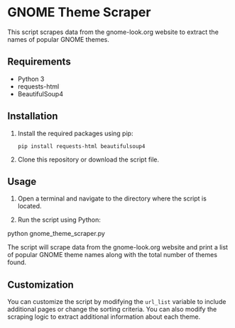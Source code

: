 # GNOME Theme Scraper

This script scrapes data from the gnome-look.org website to extract the names of popular GNOME themes.

## Requirements

- Python 3
- requests-html
- BeautifulSoup4

## Installation

1. Install the required packages using pip:


       pip install requests-html beautifulsoup4


2. Clone this repository or download the script file.

## Usage

1. Open a terminal and navigate to the directory where the script is located.

2. Run the script using Python:


python gnome_theme_scraper.py


The script will scrape data from the gnome-look.org website and print a list of popular GNOME theme names along with the total number of themes found.

## Customization

You can customize the script by modifying the `url_list` variable to include additional pages or change the sorting criteria. You can also modify the scraping logic to extract additional information about each theme.
